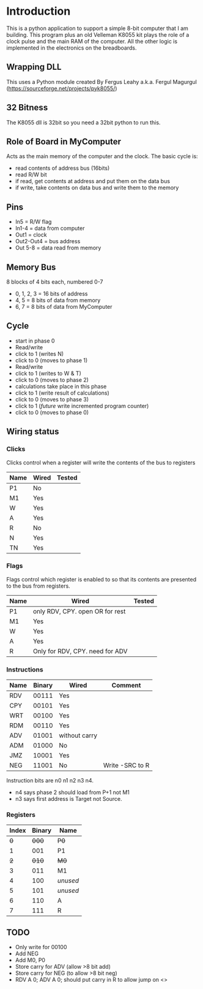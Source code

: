 # Introduction

This is a python application to support a simple 8-bit computer that I am building. This program plus
an old Velleman K8055 kit plays the role of a clock pulse and the main RAM of the computer. All
the other logic is implemented in the electronics on the breadboards.

## Wrapping DLL
This uses a Python module created By Fergus Leahy a.k.a. Fergul Magurgul
(https://sourceforge.net/projects/pyk8055/)

## 32 Bitness

The K8055 dll is 32bit so you need a 32bit python to run this.

## Role of Board in MyComputer

Acts as the main memory of the computer and the clock.
The basic cycle is:
 * read contents of address bus (16bits)
 * read R/W bit
 * if read, get contents at address and put them on the data bus
 * if write, take contents on data bus and write them to the memory 

## Pins
* In5 = R/W flag
* In1-4 = data from computer
* Out1 = clock
* Out2-Out4 = bus address
* Out 5-8 = data read from memory

## Memory Bus

8 blocks of 4 bits each, numbered 0-7

 * 0, 1, 2, 3 = 16 bits of address
 * 4, 5 = 8 bits of data from memory
 * 6, 7 = 8 bits of data from MyComputer

## Cycle
 * start in phase 0
 * Read/write
 * click to 1 (writes N)
 * click to 0 (moves to phase 1)
 * Read/write
 * click to 1 (writes to W & T)
 * click to 0 (moves to phase 2)
 * calculations take place in this phase
 * click to 1 (write result of calculations)
 * click to 0 (moves to phase 3)
 * click to 1 (*future* write incremented program counter)
 * click to 0 (moves to phase 0)
 
## Wiring status

### Clicks
Clicks control when a register will write the contents of the bus to registers

| Name | Wired | Tested | 
|------|-------|--------|
| P1   | No    |        |
| M1   | Yes   |        |
| W    | Yes   |        |
| A    | Yes   |        |
| R    | No    |        |
| N    | Yes   |        |
| TN   | Yes   |        |

### Flags

Flags control which register is enabled to so that its contents are presented to the bus from registers.

| Name | Wired                           | Tested | 
|------|---------------------------------|--------|
| P1   | only RDV, CPY. open OR for rest |        |
| M1   | Yes                             |        |
| W    | Yes                             |        |
| A    | Yes                             |        |
| R    | Only for RDV, CPY. need for ADV |        |
 
### Instructions
| Name  | Binary  | Wired         | Comment         | 
|-------|---------|---------------|-----------------|
| RDV   | 00111   | Yes           |                 |
| CPY   | 00101   | Yes           |                 |
| WRT   | 00100   | Yes           |                 |
| RDM   | 00110   | Yes           |                 |
| ADV   | 01001   | without carry |                 |
| ADM   | 01000   | No            |                 |
| JMZ   | 10001   | Yes           |                 |
| NEG   | 11001   | No            | Write -SRC to R |



Instruction bits are n0 n1 n2 n3 n4.

* n4 says phase 2 should load from P+1 not M1
* n3 says first address is Target not Source.

### Registers

| Index | Binary  | Name     |
|-------|---------|----------|
| ~~0~~ | ~~000~~ | ~~P0~~   |
| 1     | 001     | P1       |
| ~~2~~ | ~~010~~ | ~~M0~~   |
| 3     | 011     | M1       |
| 4     | 100     | *unused* |
| 5     | 101     | *unused* |
| 6     | 110     | A        |
| 7     | 111     | R        |

## TODO

 * Only write for 00100
 * Add NEG
 * Add M0, P0
 * Store carry for ADV (allow >8 bit add)
 * Store carry for NEG (to allow >8 bit neg)
 * RDV A 0; ADV A 0; should put carry in R to allow jump on <>


